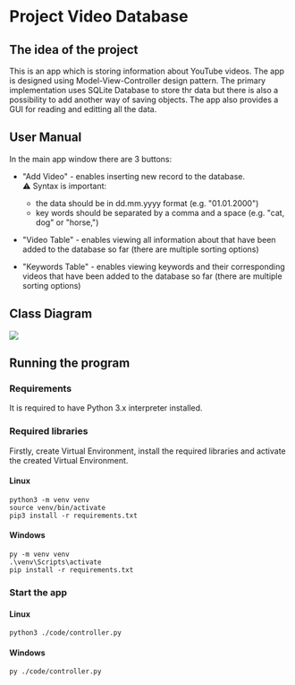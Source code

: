 # Project Video Database

## The idea of the project

This is an app which is storing information about YouTube videos. The app is designed using Model-View-Controller design pattern. The primary implementation uses SQLite Database to store thr data but there is also a possibility to add another way of saving objects. The app also provides a GUI for reading and editting all the data.  

## User Manual

In the main app window there are 3 buttons:
* "Add Video" - enables inserting new record to the database.  
    :warning: Syntax is important:
    * the data should be in dd.mm.yyyy format (e.g. "01.01.2000")
    * key words should be separated by a comma and a space (e.g. "cat, dog" or "horse,") 
    
* "Video Table" - enables viewing all information about  that have been added to the database so far (there are multiple sorting options)
* "Keywords Table" - enables viewing keywords and their corresponding videos that have been added to the database so far (there are multiple sorting options)

## Class Diagram
![](https://i.imgur.com/71ijpfS.png)

## Running the program

### Requirements

It is required to have Python 3.x interpreter installed.

### Required libraries

Firstly, create Virtual Environment, install the required libraries and activate the created Virtual Environment. 

#### Linux
~~~ bash=
python3 -m venv venv
source venv/bin/activate
pip3 install -r requirements.txt
~~~

#### Windows
~~~ bash=
py -m venv venv
.\venv\Scripts\activate
pip install -r requirements.txt
~~~

### Start the app

#### Linux
~~~ bash=
python3 ./code/controller.py
~~~

#### Windows
~~~ bash=
py ./code/controller.py
~~~



 

